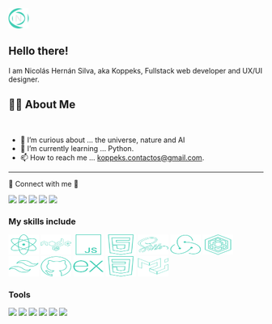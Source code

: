 <!-- Greeting -->
<img title="Logo" alt="Logo" src="./Logo.svg" width="40" height="40" />

## Hello there!

<p>I am Nicolás Hernán Silva, aka Koppeks, Fullstack web developer and UX/UI designer.
</p>

<!--Introduction -->
## 🧑🏽 About Me

</br>

<!-- - 🔧 I’m currently working on ...Online Retail Community App. -->

- 🌟 I’m curious about ... the universe, nature and AI
- 📖 I’m currently learning ... Python.
- 📫 How to reach me ... koppeks.contactos@gmail.com.

<hr>
 📡 Connect with me 📱

<p>
<a href="https://www.linkedin.com/in/nicolas-silva/"><img src="https://img.shields.io/badge/-Nicolás%20Silva-0077B5?style=for-the-badge&logo=Linkedin&logoColor=white"/></a>
<a href="mailto:koppeks.contactos@gmail.com"><img src="https://img.shields.io/badge/-koppeks.contactos@gmail.com-D14836?style=for-the-badge&logo=Gmail&logoColor=white"/></a>
<a href="https://www.instagram.com/nico.silva.08/"><img src="https://img.shields.io/badge/-nico.silva.08-E4405F?style=for-the-badge&logo=Instagram&logoColor=white"/></a>
<a href="https://www.discord.com/users/360895618966880259"><img src="https://img.shields.io/badge/-koppeks-7289da?style=for-the-badge&logo=discord&logoColor=white"/></a>
<a href="https://nicolas-silva.vercel.app/"><img src="https://img.shields.io/badge/-Nicolás Silva-3C956A?style=for-the-badge&logo=About.me&logoColor=white"/></a>
</p>


### My skills include

<p>
	<img title="React" alt="react" src="./react.svg" width="60" height="40" />
	<img title="NodeJS" alt="NodeJS" src="./nodejs.svg" width="60" height="40" />
	<img title="JavaScript" alt="JavaScript" src="./javascript.svg" width="60"  height="40" />
	<img title="html" alt="html" src="./html.svg" width="60"  height="40" />
	<img title="sass" alt="sass" src="./sass.svg" width="60"  height="40" />
	<img title="reduxtoolkit" alt="reduxtoolkit" src="./reduxtoolkit.svg" width="60"  height="40" />
	<img title="sequelize" alt="sequelize" src="./sequelize.svg" width="60"  height="40" />
	<img title="tailwind" alt="tailwind" src="./tailwind.svg" width="60"  height="40" />
	<img title="github" alt="github" src="./github.svg" width="60"  height="40" />
	<img title="express" alt="express" src="./express.svg" width="60"  height="40" />
	<img title="css" alt="css" src="./css.svg" width="60"  height="40" />
	<img title="materialui" alt="materialui" src="./materialui.svg" width="60"  height="40" />
</p>

### Tools

<p>
<img src="https://img.shields.io/badge/-Figma-white?style=for-the-badge&logo=Figma"/>
<img src="https://img.shields.io/badge/-Notion-666?style=for-the-badge&logo=Notion"/>
<img src="https://img.shields.io/badge/-Jira-0077B5?style=for-the-badge&logo=Jira"/>
<img src="https://img.shields.io/badge/-Trello-0087E9?style=for-the-badge&logo=Trello"/>
<img src="https://img.shields.io/badge/-Gimp-442E25?style=for-the-badge&logo=Gimp"/>
<img src="https://img.shields.io/badge/-GitHub-000?style=for-the-badge&logo=GitHub"/>
</p>

